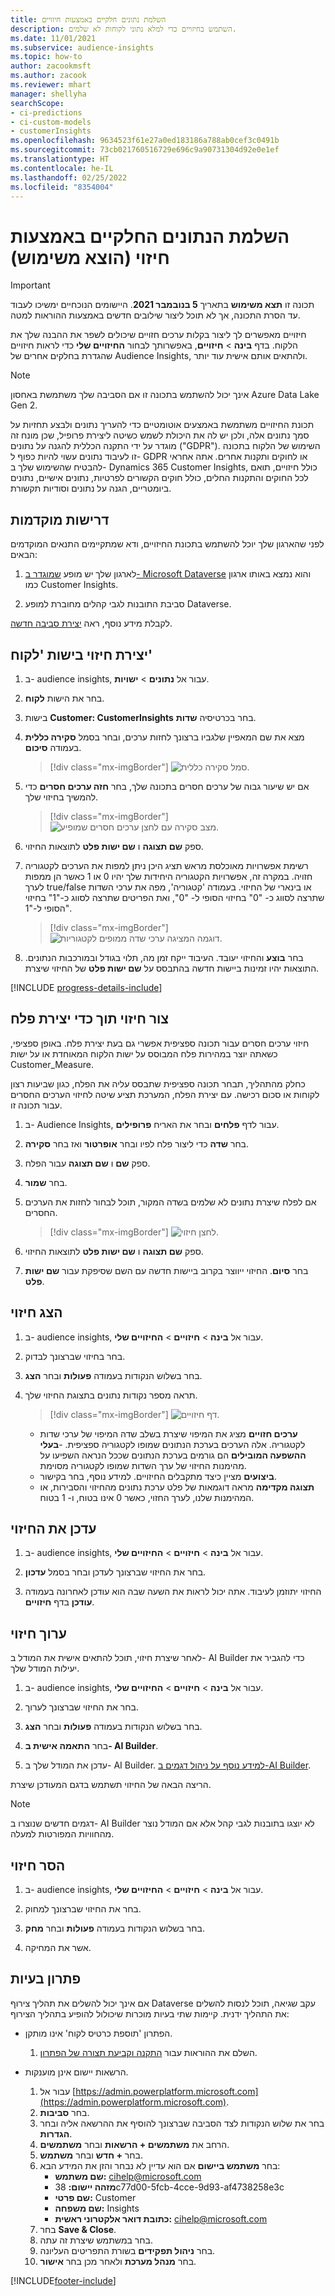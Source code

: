 ```yaml
---
title: השלמת נתונים חלקיים באמצעות חיזויים
description: השתמש בחיזויים כדי למלא נתוני לקוחות לא שלמים.
ms.date: 11/01/2021
ms.subservice: audience-insights
ms.topic: how-to
author: zacookmsft
ms.author: zacook
ms.reviewer: mhart
manager: shellyha
searchScope:
- ci-predictions
- ci-custom-models
- customerInsights
ms.openlocfilehash: 9634523f61e27a0ed183186a788ab0cef3c0491b
ms.sourcegitcommit: 73cb021760516729e696c9a90731304d92e0e1ef
ms.translationtype: HT
ms.contentlocale: he-IL
ms.lasthandoff: 02/25/2022
ms.locfileid: "8354004"
---
```

# <a name="complete-your-partial-data-with-predictions-deprecated"></a>השלמת הנתונים החלקיים באמצעות חיזוי (הוצא משימוש)

> [!IMPORTANT]
> תכונה זו **תצא משימוש** בתאריך **5 בנובמבר 2021**. היישומים הנוכחיים ימשיכו לעבוד עד הסרת התכונה, אך לא תוכל ליצור שילובים חדשים באמצעות ההוראות למטה.

חיזויים מאפשרים לך ליצור בקלות ערכים חזויים שיכולים לשפר את ההבנה שלך את הלקוח. בדף **בינה** > **חיזויים**, באפשרותך לבחור **החיזויים שלי** כדי לראות חיזויים שהגדרת בחלקים אחרים של Audience Insights, ולהתאים אותם אישית עוד יותר.

> [!NOTE]
> אינך יכול להשתמש בתכונה זו אם הסביבה שלך משתמשת באחסון Azure Data Lake Gen 2.
>
> תכונת החיזויים משתמשת באמצעים אוטומטיים כדי להעריך נתונים ולבצע תחזיות על סמך נתונים אלה, ולכן יש לה את היכולת לשמש כשיטה ליצירת פרופיל, שכן מונח זה מוגדר על ידי התקנה הכללית להגנה על נתונים ("GDPR"). השימוש של הלקוח בתכונה זו לעיבוד נתונים עשוי להיות כפוף ל- GDPR או לחוקים ותקנות אחרים. אתה אחראי להבטיח שהשימוש שלך ב- Dynamics 365 Customer Insights, כולל חיזויים, תואם לכל החוקים והתקנות החלים, כולל חוקים הקשורים לפרטיות, נתונים אישיים, נתונים ביומטריים, הגנה על נתונים וסודיות תקשורת.

## <a name="prerequisites"></a>דרישות מוקדמות

לפני שהארגון שלך יוכל להשתמש בתכונת החיזויים, ודא שמתקיימים התנאים המוקדמים הבאים:

1. לארגון שלך יש מופע [שמוגדר ב- Microsoft Dataverse](/ai-builder/build-model#prerequisites) והוא נמצא באותו ארגון כמו Customer Insights.

2. סביבת התובנות לגבי קהלים מחוברת למופע Dataverse.

לקבלת מידע נוסף, ראה [יצירת סביבה חדשה](create-environment.md).

## <a name="create-a-prediction-in-the-customer-entity"></a>יצירת חיזוי בישות 'לקוח'

1. ב- audience insights, עבור אל **נתונים** > **ישויות**.

2. בחר את הישות **לקוח**.

3. בישות **Customer: CustomerInsights** בחר בכרטיסיה **שדות**.

4. מצא את שם המאפיין שלגביו ברצונך לחזות ערכים, ובחר בסמל **סקירה כללית** בעמודה **סיכום**.
   > [!div class="mx-imgBorder"]
   > ![סמל סקירה כללית.](media/intelligence-overviewicon.png "סמל סקירה כללית")

5. אם יש שיעור גבוה של ערכים חסרים בתכונה שלך, בחר **חזה ערכים חסרים** כדי להמשיך בחיזוי שלך.
   > [!div class="mx-imgBorder"]
   > ![מצב סקירה עם לחצן ערכים חסרים שמופיע.](media/intelligence-overviewpredictmissingvalues.png "מצב סקירה עם לחצן ערכים חסרים שמופיע")

6. ספק **שם תצוגה** ו **שם ישות פלט** לתוצאות החיזוי.

7. רשימת אפשרויות מאוכלסת מראש תציג היכן ניתן למפות את הערכים לקטגוריה חזויה. במקרה זה, אפשרויות הקטגוריה היחידות שלך יהיו 0 או 1 כאשר הן ממפות לערך true/false או בינארי של החיזוי. בעמודה 'קטגוריה', מפה את ערכי השדות שתרצה לסווג כ- "0" בחיזוי הסופי ל- "0", ואת הפריטים שתרצה לסווג כ-"1" בחיזוי הסופי ל-"1".
   > [!div class="mx-imgBorder"]
   > ![דוגמה המציגה ערכי שדה ממופים לקטגוריות.](media/intelligence-categorymapping.png "דוגמה המציגה ערכי שדה ממופים לקטגוריות")

8. בחר **בוצע** והחיזוי יעובד. העיבוד ייקח זמן מה, תלוי בגודל ובמורכבות הנתונים. התוצאות יהיו זמינות ביישות חדשה בהתבסס על **שם ישות פלט** של החיזוי שיצרת.

[!INCLUDE [progress-details-include](../includes/progress-details-pane.md)]

## <a name="create-a-prediction-while-creating-a-segment"></a>צור חיזוי תוך כדי יצירת פלח

חיזוי ערכים חסרים עבור תכונה ספציפית אפשרי גם בעת יצירת פלח. באופן ספציפי, כשאתה יוצר במהירות פלח המבוסס על ישות הלקוח המאוחדת או על ישות Customer_Measure.

כחלק מהתהליך, תבחר תכונה ספציפית שתבסס עליה את הפלח, כגון שביעות רצון לקוחות או סכום רכישה. עם יצירת הפלח, המערכת תציע שיטה לחיזוי הערכים החסרים עבור תכונה זו.

1. ב- Audience Insights, עבור לדף **פלחים** ובחר את האריח **פרופילים**.

2. בחר **שדה** כדי ליצור פלח לפיו ובחר **אופרטור** ואז בחר **סקירה**.

3. ספק **שם** ו **שם תצוגה** עבור הפלח.

4. בחר **שמור**.

5. אם לפלח שיצרת נתונים לא שלמים בשדה המקור, תוכל לבחור לחזות את הערכים החסרים.
   > [!div class="mx-imgBorder"]
   > ![לחצן חיזוי.](media/segments-predictoption.png "לחצן חיזוי")

6. ספק **שם תצוגה** ו **שם ישות פלט** לתוצאות החיזוי.

7. בחר **סיום**. החיזוי ייווצר בקרוב ביישות חדשה עם השם שסיפקת עבור **שם ישות פלט**.

## <a name="view-a-prediction"></a>הצג חיזוי

1. ב- audience insights, עבור אל **בינה** > **חיזויים** > **החיזויים שלי**.

2. בחר בחיזוי שברצונך לבדוק.

3. בחר בשלוש הנקודות בעמודה **פעולות** ובחר **הצג**.

4. תראה מספר נקודות נתונים בתצוגת החיזוי שלך.
   > [!div class="mx-imgBorder"]
   > ![דף חיזויים.](media/intelligence-predictionsviewpage.png "דף חיזויים")

   - **ערכים חזויים** מציג את המיפוי שיצרת בשלב שדה המיפוי של ערכי שדות לקטגוריה. אלה הערכים בערכת הנתונים שמופו לקטגוריה ספציפית.
   -**בעלי ההשפעה המובילים** הם גורמים בערכת הנתונים שככל הנראה השפיעו על מהימנות החיזוי של ערך השדות שמופו לקטגוריה מסוימת.
   - **ביצועים** מציין כיצד מתקבלים החיזויים. למידע נוסף, בחר בקישור.
   - **תצוגה מקדימה** מראה דוגמאות של פלט ערכת נתונים מהחיזוי והסבירות, או המהימנות שלנו, לערך החזוי, כאשר 0 אינו בטוח, ו- 1 בטוח.

## <a name="update-a-prediction"></a>עדכן את החיזוי

1. ב- audience insights, עבור אל **בינה** > **חיזויים** > **החיזויים שלי**.

2. בחר את החיזוי שברצונך לעדכן ובחר בסמל **עדכון**.

3. החיזוי יתוזמן לעיבוד. אתה יכול לראות את השעה שבה הוא עודכן לאחרונה בעמודה **עודכן** בדף **חיזויים**.

## <a name="edit-a-prediction"></a>ערוך חיזוי

לאחר שיצרת חיזוי, תוכל להתאים אישית את המודל ב- AI Builder כדי להגביר את יעילות המודל שלך.  

1. ב- audience insights, עבור אל **בינה** > **חיזויים** > **החיזויים שלי**.

2. בחר את החיזוי שברצונך לערוך.

3. בחר בשלוש הנקודות בעמודה **פעולות** ובחר **הצג**.

4. בחר **התאמה אישית ב- AI Builder**.

5. עדכן את המודל שלך ב- AI Builder. [למידע נוסף על ניהול דגמים ב-AI Builder](/ai-builder/manage-model#retrain-and-republish-existing-models).

הריצה הבאה של החיזוי תשתמש בדגם המעודכן שיצרת.

> [!NOTE]
> דגמים חדשים שנוצרו ב- AI Builder לא יוצגו בתובנות לגבי קהל אלא אם המודל נוצר מהחוויות המפורטות למעלה.

## <a name="remove-a-prediction"></a>הסר חיזוי

1. ב- audience insights, עבור אל **בינה** > **חיזויים** > **החיזויים שלי**.

2. בחר את החיזוי שברצונך למחוק.

3. בחר בשלוש הנקודות בעמודה **פעולות** ובחר **מחק**.

4. אשר את המחיקה.

## <a name="troubleshooting"></a>פתרון בעיות

אם אינך יכול להשלים את תהליך צירוף Dataverse עקב שגיאה, תוכל לנסות להשלים את התהליך ידנית. קיימות שתי בעיות מוכרות שיכולול להופיע בתהליך הצירוף:

- הפתרון 'תוספת כרטיס לקוח' אינו מותקן.
    1. השלם את ההוראות עבור [התקנה וקביעת תצורה של הפתרון](customer-card-add-in.md).

- הרשאות יישום אינן מוענקות.
    1. עבור אל [https://admin.powerplatform.microsoft.com](https://admin.powerplatform.microsoft.com).
    1. בחר **סביבות**.
    1. בחר את שלוש הנקודות לצד הסביבה שברצונך להוסיף את ההרשאה אליה ובחר **הגדרות**.
    1. הרחב את **משתמשים + הרשאות** ובחר **משתמשים**.
    1. בחר **+ חדש** ובחר **משתמש**.
    1. בחר **משתמש ביישום** אם הוא עדיין לא נבחר והזן את המידע הבא:
        - **שם משתמש:** cihelp@microsoft.com
        - **מזהה יישום:** 38c77d00-5fcb-4cce-9d93-af4738258e3c
        - **שם פרטי:** Customer
        - **שם משפחה:** Insights
        - **כתובת דואר אלקטרוני ראשית:** cihelp@microsoft.com
    1. בחר **Save & Close**.
    1. בחר במשתמש שיצרת זה עתה.
    1. בחר **ניהול תפקידים** בשורת התפריטים העליונה.
    1. בחר **מנהל מערכת** ולאחר מכן בחר **אישור**.


[!INCLUDE[footer-include](../includes/footer-banner.md)]
